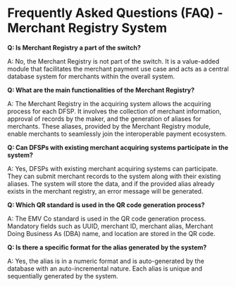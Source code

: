 # Frequently Asked Questions (FAQ) - Merchant Registry System

**Q: Is Merchant Registry a part of the switch?**

A: No, the Merchant Registry is not part of the switch. It is a value-added module that facilitates the merchant payment use case and acts as a central database system for merchants within the overall system.

**Q: What are the main functionalities of the Merchant Registry?**

A: The Merchant Registry in the acquiring system allows the acquiring process for each DFSP. It involves the collection of merchant information, approval of records by the maker, and the generation of aliases for merchants. These aliases, provided by the Merchant Registry module, enable merchants to seamlessly join the interoperable payment ecosystem.

**Q: Can DFSPs with existing merchant acquiring systems participate in the system?**

A: Yes, DFSPs with existing merchant acquiring systems can participate. They can submit merchant records to the system along with their existing aliases. The system will store the data, and if the provided alias already exists in the merchant registry, an error message will be generated.

**Q: Which QR standard is used in the QR code generation process?**

A: The EMV Co standard is used in the QR code generation process. Mandatory fields such as UUID, merchant ID, merchant alias, Merchant Doing Business As (DBA) name, and location are stored in the QR code.

**Q: Is there a specific format for the alias generated by the system?**

A: Yes, the alias is in a numeric format and is auto-generated by the database with an auto-incremental nature. Each alias is unique and sequentially generated by the system.